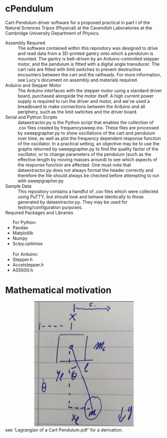 # cPendulum
Cart-Pendulum driver software for a proposed practical in part I of the Natural Sciences Tripos (Physical) at the Cavendish Laboratories at the Cambridge University Department of Physics.


<dl>
  <dt>Assembly Required</dt>
    <dd>The software contained within this repository was designed to drive and read data from a 3D-printed gantry onto which a pendulum is mounted. The gantry is belt-driven by an Arduino-controlled stepper motor, and the pendulum is fitted with a digital angle transducer. The cart rails are fitted with limit switches to prevent destructive encounters between the cart and the railheads. For more information, see Lucy's document on assembly and materials required.
  <dt>Arduino and Stepper Motor</dt>
    <dd>The Arduino interfaces with the stepper motor using a standard driver board, purchased alongside the motor itself. A high current power supply is required to run the driver and motor, and we've used a breadboard to make connections between the Arduino and all periphery, such as the limit switches and the driver board.</dd>
  <dt>Serial and Python Scripts</dt>
  <dd>dataextractor.py is the Python script that enables the collection of .csv files created by frequencysweep.ino. These files are processed by sweepgrapher.py to show oscillations of the cart and pendulum over time, as well as plot the frequency dependent response function of the oscillator. In a practical setting, an objective may be to use the graphs returned by sweepgrapher.py to find the quality factor of the oscillator, or to change parameters of the pendulum (such as the effective length by moving masses around) to see which aspects of the response function are affected. One must note that dataextractor.py does not always format the header correctly and therefore the file should always be checked before attempting to run with sweepgrapher.py</dd>
  <dt>Sample Data</dt>
    <dd>This repository contains a handful of .csv files which were collected using PuTTY, but should look and behave identically to those generated by dataextractor.py. They may be used for testing/configuration purposes.</dd>
  <dt>Required Packages and Libraries</dt>
    <ul>
      For Python:
      <li>Pandas</li>
      <li>Matplotlib</li>
      <li>Numpy</li>
      <li>Scipy.optimise</li>
      <br>
      For Arduino:
      <li>Stepper.h</li>
      <li>Accelstepper.h</li>
      <li>AS5600.h</li>
    </ul>
</dl>

<h1>Mathematical motivation</h1>
<center>
  <img src="https://github.com/LCSteffens64/cPendulum/blob/main/cartpend.png?raw=true" height="400"/>
</center>
see 'Lagrangian of a Cart Pendulum.pdf' for a derivation.

